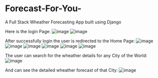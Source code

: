 # Forecast-For-You-
A Full Stack Wheather Forecasting App built using Django 

Here is the login Page:
![image](https://user-images.githubusercontent.com/75914302/159111165-0e5c3ebc-254d-4c73-bd72-e3f9056eeded.png)
![image](https://user-images.githubusercontent.com/75914302/159111219-01b9e03b-d741-4c03-af30-2f080354612d.png)


After successfully login the user is redirected to the Home Page:
![image](https://user-images.githubusercontent.com/75914302/159111237-ccaa6451-92a8-4b77-8e79-715bc53cb7c9.png)
![image](https://user-images.githubusercontent.com/75914302/159111247-e1aa4269-713b-4856-b65d-7d1e3a0a45e4.png)
![image](https://user-images.githubusercontent.com/75914302/159111253-5d470eb3-ee00-4d52-946f-ed48f41050b9.png)
![image](https://user-images.githubusercontent.com/75914302/159111258-c982f66a-7080-4bcd-a459-eaca3971c552.png)
![image](https://user-images.githubusercontent.com/75914302/159111276-d66cbd46-feb4-4695-9c62-bb71546da12e.png)
![image](https://user-images.githubusercontent.com/75914302/159111264-7f175166-6888-41ba-beac-1c86db7411e6.png)

The user can search for the wheather details for any City of the World:
![image](https://user-images.githubusercontent.com/75914302/159111305-bbbda535-3eae-48e6-839d-e767e31de192.png)

And can see the detailed wheather forecast of that City:
![image](https://user-images.githubusercontent.com/75914302/159111331-2535e11f-601f-4994-93fb-b44e30e0b694.png)
